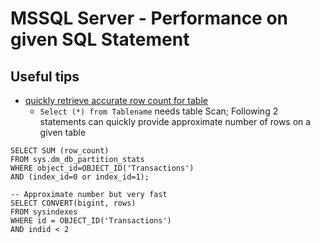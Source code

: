 MSSQL Server - Performance on given SQL Statement
=================================================





Useful tips
-----------
* [quickly retrieve accurate row count for table](https://docs.microsoft.com/en-gb/archive/blogs/martijnh/sql-serverhow-to-quickly-retrieve-accurate-row-count-for-table)
    - `Select (*) from Tablename` needs table Scan; Following 2 statements can quickly provide approximate number of rows on a given table 
```
SELECT SUM (row_count) 
FROM sys.dm_db_partition_stats
WHERE object_id=OBJECT_ID('Transactions')   
AND (index_id=0 or index_id=1);

-- Approximate number but very fast
SELECT CONVERT(bigint, rows)
FROM sysindexes
WHERE id = OBJECT_ID('Transactions')
AND indid < 2

```


